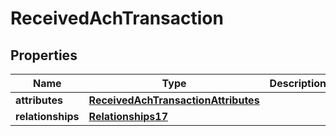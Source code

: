 # ReceivedAchTransaction

## Properties
Name | Type | Description | Notes
------------ | ------------- | ------------- | -------------
**attributes** | [**ReceivedAchTransactionAttributes**](ReceivedAchTransactionAttributes.md) |  | 
**relationships** | [**Relationships17**](Relationships17.md) |  | 
